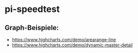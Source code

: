 # pi-speedtest

## Graph-Beispiele:
* https://www.highcharts.com/demo/arearange-line
* https://www.highcharts.com/demo/dynamic-master-detail